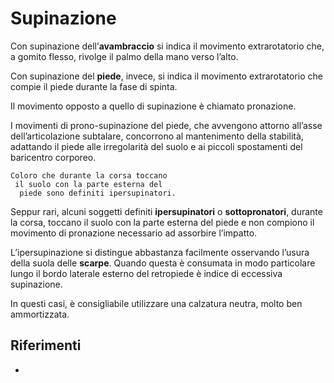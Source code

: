 # Supinazione

Con supinazione dell’**avambraccio** si indica il movimento extrarotatorio che, a gomito flesso, rivolge il palmo della
mano
verso l’alto.

Con supinazione del **piede**, invece, si indica il movimento extrarotatorio che compie il piede durante la fase di
spinta.

Il movimento opposto a quello di supinazione è chiamato pronazione.

I movimenti di prono-supinazione del piede, che avvengono attorno all’asse dell’articolazione subtalare, concorrono al
mantenimento della stabilità, adattando il piede alle irregolarità del suolo e ai piccoli spostamenti del baricentro
corporeo.

```text
Coloro che durante la corsa toccano
 il suolo con la parte esterna del
  piede sono definiti ipersupinatori.
```

Seppur rari, alcuni soggetti definiti **ipersupinatori** o **sottopronatori**, durante la corsa, toccano il suolo con la
parte
esterna del piede e non compiono il movimento di pronazione necessario ad assorbire l’impatto.

L’ipersupinazione si distingue abbastanza facilmente osservando l’usura della suola delle **scarpe**. Quando questa è
consumata in modo particolare lungo il bordo laterale esterno del retropiede è indice di eccessiva supinazione.

In questi casi, è consigliabile utilizzare una calzatura neutra, molto ben ammortizzata.

## Riferimenti
- [](http://www.trainingpedia.it/glossario/s/supinazione)